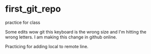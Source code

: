 # first_git_repo
practice for class


Some edits
wow git 
this keyboard is the wrong size and I'm hitting the wrong letters.
I am making this change in github online.


Practicing for adding local to remote line.